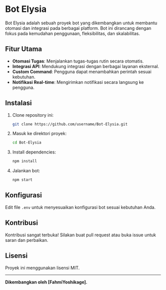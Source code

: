# Bot Elysia

Bot Elysia adalah sebuah proyek bot yang dikembangkan untuk membantu otomasi dan integrasi pada berbagai platform. Bot ini dirancang dengan fokus pada kemudahan penggunaan, fleksibilitas, dan skalabilitas.

## Fitur Utama

- **Otomasi Tugas**: Menjalankan tugas-tugas rutin secara otomatis.
- **Integrasi API**: Mendukung integrasi dengan berbagai layanan eksternal.
- **Custom Command**: Pengguna dapat menambahkan perintah sesuai kebutuhan.
- **Notifikasi Real-time**: Mengirimkan notifikasi secara langsung ke pengguna.

## Instalasi

1. Clone repository ini:
    ```bash
    git clone https://github.com/username/Bot-Elysia.git
    ```
2. Masuk ke direktori proyek:
    ```bash
    cd Bot-Elysia
    ```
3. Install dependencies:
    ```bash
    npm install
    ```
4. Jalankan bot:
    ```bash
    npm start
    ```

## Konfigurasi

Edit file `.env` untuk menyesuaikan konfigurasi bot sesuai kebutuhan Anda.

## Kontribusi

Kontribusi sangat terbuka! Silakan buat pull request atau buka issue untuk saran dan perbaikan.

## Lisensi

Proyek ini menggunakan lisensi MIT.

---

**Dikembangkan oleh [FahmiYoshikage].**